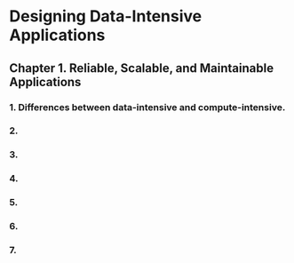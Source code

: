 # Designing Data-Intensive Applications

## Chapter 1. Reliable, Scalable, and Maintainable Applications

### 1. Differences between data-intensive and compute-intensive.

### 2.

### 3.

### 4.

### 5.

### 6.

### 7.
